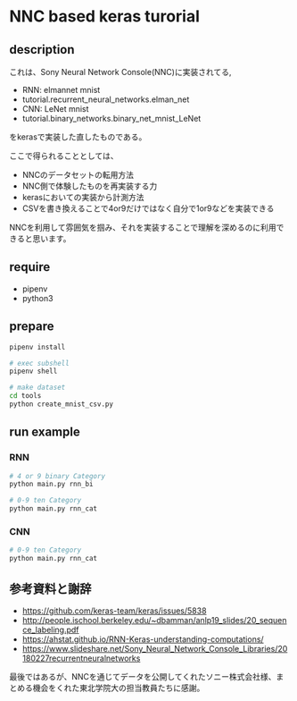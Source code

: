 # NNC based keras turorial

## description
これは、Sony Neural Network Console(NNC)に実装されてる, 

* RNN: elmannet mnist 
 * tutorial.recurrent_neural_networks.elman_net
* CNN: LeNet mnist
 * tutorial.binary_networks.binary_net_mnist_LeNet

をkerasで実装した直したものである。

ここで得られることとしては、
* NNCのデータセットの転用方法
* NNC側で体験したものを再実装する力
* kerasにおいての実装から計測方法
* CSVを書き換えることで4or9だけではなく自分で1or9などを実装できる

NNCを利用して雰囲気を掴み、それを実装することで理解を深めるのに利用できると思います。

## require
* pipenv
* python3

## prepare

```bash
pipenv install

# exec subshell
pipenv shell 

# make dataset
cd tools
python create_mnist_csv.py
```

## run example

### RNN
```bash
# 4 or 9 binary Category 
python main.py rnn_bi

# 0-9 ten Category 
python main.py rnn_cat
```

### CNN
```bash
# 0-9 ten Category 
python main.py rnn_cat
```

## 参考資料と謝辞
* https://github.com/keras-team/keras/issues/5838
* http://people.ischool.berkeley.edu/~dbamman/anlp19_slides/20_sequence_labeling.pdf
* https://ahstat.github.io/RNN-Keras-understanding-computations/
* https://www.slideshare.net/Sony_Neural_Network_Console_Libraries/20180227recurrentneuralnetworks

最後ではあるが、NNCを通じてデータを公開してくれたソニー株式会社様、まとめる機会をくれた東北学院大の担当教員たちに感謝。
